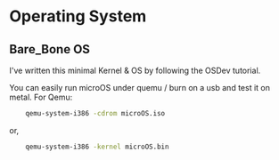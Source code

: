 # Operating System

## Bare_Bone OS
I've written this minimal Kernel & OS by following the OSDev tutorial.

You can easily run microOS under quemu / burn on a usb and test it on metal.
For Qemu:

```bash
    qemu-system-i386 -cdrom microOS.iso
```

or,

```bash
    qemu-system-i386 -kernel microOS.bin
```
